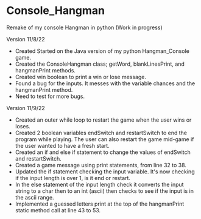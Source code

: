 # Console_Hangman
Remake of my console Hangman in python (Work in progress)

Version 11/8/22

- Created Started on the Java version of my python Hangman_Console game.
- Created the ConsoleHangman class; getWord, blankLinesPrint, and hangmanPrint methods.
- Created win boolean to print a win or lose message.
- Found a bug for the inputs. It messes with the variable chances and the hangmanPrint method.
- Need to test for more bugs.

Version 11/9/22

- Created an outer while loop to restart the game when the user wins or loses.
- Created 2 boolean variables endSwitch and restartSwitch to end the program while playing.
The user can also restart the game mid-game if the user wanted to have a fresh start.
- Created an if and else if statement to change the values of endSwitch and restartSwitch.
- Created a game message using print statements, from line 32 to 38.
- Updated the if statement checking the input variable. It's now checking if the input length is over 1, is it 
end or restart.
- In the else statement of the input length check it converts the input string to a char then to an int (ascii)
then checks to see if the input is in the ascii range.
- Implemented a guessed letters print at the top of the hangmanPrint static method call at line 43 to 53.